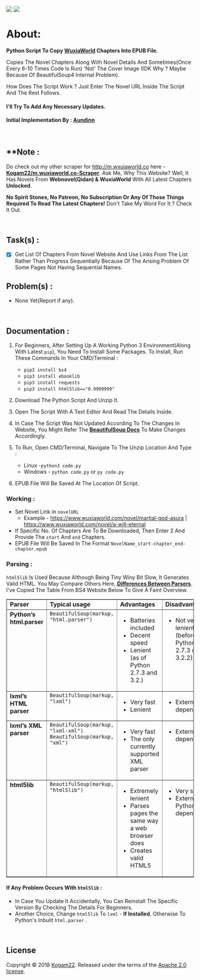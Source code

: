 <img src="https://img.shields.io/badge/Version-3.0-brightgreen.svg" > <img src="https://img.shields.io/badge/Status-Working-blue.svg" >

# About: 
<b>Python Script To Copy [WuxiaWorld](https://www.wuxiaworld.com/) Chapters Into EPUB File.</b>

Copies The Novel Chapters Along With Novel Details And Sometimes(Once Every 6-10 Times Code Is Run) 'Not' The Cover Image (IDK Why ? Maybe Because Of BeautifulSoup4 Internal Problem).

How Does The Script Work ? Just Enter The Novel URL Inside The Script And The Rest Follows.

<h4>I'll Try To Add Any Necessary Updates.</h4>

<h4> Initial Implementation By :  <a href="https://forum.wuxiaworld.com/discussion/7006/script-html-to-epub">Aundinn</a> </h4>

<br/>

## **Note : 
Do check out my other scraper for http://m.wxuiaworld.co here - [**Kogam22/m.wuxiaworld.co-Scraper**](https://github.com/Kogam22/m.wuxiaworld.co-Scraper). Ask Me, Why This Website? Well, It Has Novels From **Webnovel(Qidan) & WuxiaWorld** With All Latest Chapters <b>Unlocked</b>. 

**No Spirit Stones, No Patreon, No Subscription Or Any Of Those Things Required To Read The Latest Chapters!**
Don't Take My Word For It ? Check It Out.

<br/>

## Task(s) :
- [x] Get List Of Chapters From Novel Website And Use Links From The List Rather Than Progress Sequentially Because Of The Arising Problem Of Some Pages Not Having Sequential Names.

## Problem(s) :
* None Yet(Report if any).

<br/>

## Documentation :
1. For Beginners, After Setting Up A Working Python 3 Environment(Along With Latest `pip`), You Need To Install Some Packages. To Install, Run These Commands In Your CMD/Terminal :
   * `pip3 install bs4`
   * `pip3 install ebooklib`
   * `pip3 install requests`
   * `pip3 install html5lib=="0.9999999"` 

2. Download The Python Script And Unzip It.

3. Open The Script With A Text Editor And Read The Details Inside.

4. In Case The Script Was Not Updated According To The Changes In Website, You Might Refer The [**BeautifulSoup Docs**](https://www.crummy.com/software/BeautifulSoup/bs4/doc/) To Make Changes Accordingly.

4. To Run, Open CMD/Terminal, Navigate To The Unzip Location And Type :
   * Linux -`python3 code.py`
   * Windows - `python code.py` or `py code.py`

5. EPUB File Will Be Saved At The Location Of Script.

### Working :
* Set Novel Link in `novelURL`
   * Example - https://www.wuxiaworld.com/novel/martial-god-asura | https://www.wuxiaworld.com/novel/a-will-eternal
* If Specific No. Of Chapters Are To Be Downloaded, Then Enter 2 And Provide The `start` And `end` Chapters.
* EPUB File Will Be Saved In The Format `NovelName_start-chapter_end-chapter.epub`

### Parsing :
`html5lib` Is Used Because Although Being Tiny Winy Bit Slow, It Generates Valid HTML. You May Compare Others Here, [**Differences Between Parsers**](https://www.crummy.com/software/BeautifulSoup/bs4/doc/#differences-between-parsers).
I've Copied The Table From BS4 Website Below To Give A Faint Overview.

<table border="1" class="docutils">
<colgroup><col width="18%"><col width="35%"><col width="26%"><col width="21%"></colgroup>
<tbody valign="top">
   <tr class="row-odd"><td><b>Parser</b></td>
      <td><b>Typical usage</b></td>
      <td><b>Advantages</b></td>
      <td><b>Disadvantages</b></td>
   </tr>
   <tr class="row-even"><td><b>Python’s html.parser</b></td>
      <td><code class="docutils literal"><span class="pre">BeautifulSoup(markup,</span> <span class="pre">"html.parser")</span></code></td>
      <td><ul class="first last simple">
            <li>Batteries included</li>
            <li>Decent speed</li>
            <li>Lenient (as of Python 2.7.3 and 3.2.)</li>
         </ul>
      </td>
      <td><ul class="first last simple">
            <li>Not very lenient (before Python 2.7.3 or 3.2.2)</li>
         </ul>
      </td>
   </tr>
   <tr class="row-odd"><td><b>lxml’s HTML parser</b></td>
      <td><code class="docutils literal"><span class="pre">BeautifulSoup(markup,</span> <span class="pre">"lxml")</span></code></td>
      <td><ul class="first last simple">
            <li>Very fast</li>
            <li>Lenient</li>
          </ul>
      </td>
      <td><ul class="first last simple">
            <li>External C dependency</li>
          </ul>
      </td>
   </tr>
   <tr class="row-even"><td><b>lxml’s XML parser</b></td>
      <td><code class="docutils literal"><span class="pre">BeautifulSoup(markup,</span> <span class="pre">"lxml-xml")</span></code>
   <code class="docutils literal"><span class="pre">BeautifulSoup(markup,</span> <span class="pre">"xml")</span></code></td>
      <td><ul class="first last simple">
            <li>Very fast</li>
            <li>The only currently supported XML parser</li>
          </ul>
      </td>
      <td><ul class="first last simple">
            <li>External C dependency</li>
          </ul>
      </td>
   </tr>
   <tr class="row-odd"><td><b>html5lib</b></td>
      <td><code class="docutils literal"><span class="pre">BeautifulSoup(markup,</span> <span class="pre">"html5lib")</span></code></td>
      <td><ul class="first last simple">
            <li>Extremely lenient</li>
            <li>Parses pages the same way a web browser does</li>
            <li>Creates valid HTML5</li>
          </ul>
      </td>
      <td><ul class="first last simple">
            <li>Very slow</li>
            <li>External Python dependency</li>
          </ul>
      </td>
   </tr>
</tbody>
</table>

#### If Any Problem Occurs With `html5lib` :
* In Case You Update It Accidentally, You Can Reinstall The Specific Version By Checking The Details For Beginners.
* Another Choice, Change `html5lib` To `lxml` - **If Installed**, Otherwise To Python's Inbuilt `html.parser` .

<br/>

## License

Copyright &copy; 2018 [Kogam22](https://github.com/Kogam22). Released under the terms of the [Apache 2.0 license](LICENSE).
